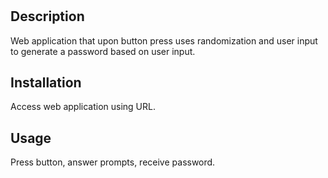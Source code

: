 # <Password-Generator>

## Description
Web application that upon button press uses randomization and user input to generate a password based on user input.


## Installation

Access web application using URL.

## Usage

Press button, answer prompts, receive password.

